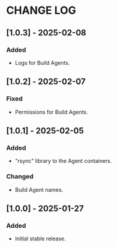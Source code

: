 # CHANGE LOG

## [1.0.3] - 2025-02-08

### Added

- Logs for Build Agents.

## [1.0.2] - 2025-02-07

### Fixed

- Permissions for Build Agents.

## [1.0.1] - 2025-02-05

### Added

- "rsync" library to the Agent containers.

### Changed

- Build Agent names.

## [1.0.0] - 2025-01-27

### Added

- Initial stable release.